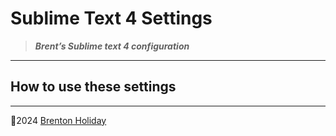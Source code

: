 # Sublime Text 4 Settings
>  ***Brent’s Sublime text 4 configuration***

---

## How to use these settings





---

🤍2024 [Brenton Holiday](https://brenton.holiday)
